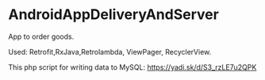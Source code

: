 # AndroidAppDeliveryAndServer

App to order goods. 

Used: Retrofit,RxJava,Retrolambda, ViewPager, RecyclerView.

This php script for writing data to MySQL: https://yadi.sk/d/S3_rzLE7u2QPK
